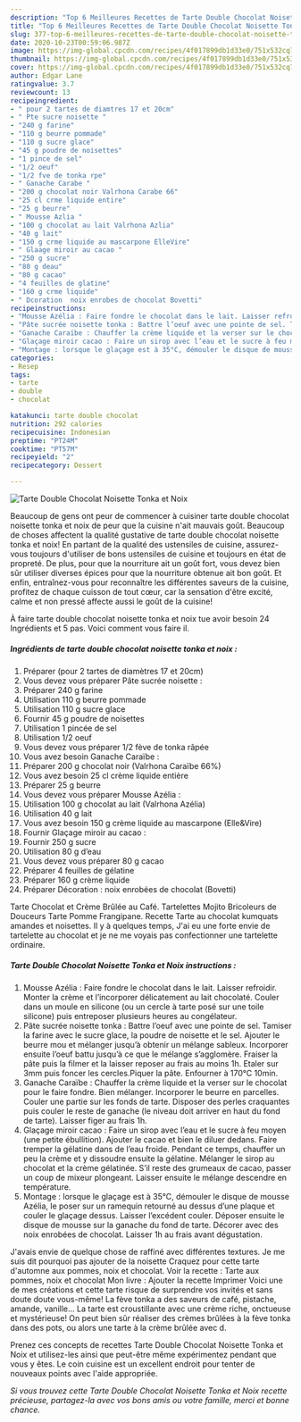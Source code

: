 ```yaml
---
description: "Top 6 Meilleures Recettes de Tarte Double Chocolat Noisette Tonka et Noix"
title: "Top 6 Meilleures Recettes de Tarte Double Chocolat Noisette Tonka et Noix"
slug: 377-top-6-meilleures-recettes-de-tarte-double-chocolat-noisette-tonka-et-noix
date: 2020-10-23T00:59:06.987Z
image: https://img-global.cpcdn.com/recipes/4f017899db1d33e0/751x532cq70/tarte-double-chocolat-noisette-tonka-et-noix-photo-principale-de-la-recette.jpg
thumbnail: https://img-global.cpcdn.com/recipes/4f017899db1d33e0/751x532cq70/tarte-double-chocolat-noisette-tonka-et-noix-photo-principale-de-la-recette.jpg
cover: https://img-global.cpcdn.com/recipes/4f017899db1d33e0/751x532cq70/tarte-double-chocolat-noisette-tonka-et-noix-photo-principale-de-la-recette.jpg
author: Edgar Lane
ratingvalue: 3.7
reviewcount: 13
recipeingredient:
- " pour 2 tartes de diamtres 17 et 20cm"
- " Pte sucre noisette "
- "240 g farine"
- "110 g beurre pommade"
- "110 g sucre glace"
- "45 g poudre de noisettes"
- "1 pince de sel"
- "1/2 oeuf"
- "1/2 fve de tonka rpe"
- " Ganache Carabe "
- "200 g chocolat noir Valrhona Carabe 66"
- "25 cl crme liquide entire"
- "25 g beurre"
- " Mousse Azlia "
- "100 g chocolat au lait Valrhona Azlia"
- "40 g lait"
- "150 g crme liquide au mascarpone ElleVire"
- " Glaage miroir au cacao "
- "250 g sucre"
- "80 g deau"
- "80 g cacao"
- "4 feuilles de glatine"
- "160 g crme liquide"
- " Dcoration  noix enrobes de chocolat Bovetti"
recipeinstructions:
- "Mousse Azélia : Faire fondre le chocolat dans le lait. Laisser refroidir. Monter la crème et l’incorporer délicatement au lait chocolaté. Couler dans un moule en silicone (ou un cercle à tarte posé sur une toile silicone) puis entreposer plusieurs heures au congélateur."
- "Pâte sucrée noisette tonka : Battre l’oeuf avec une pointe de sel. Tamiser la farine avec le sucre glace, la poudre de noisette et le sel. Ajouter le beurre mou et mélanger jusqu’à obtenir un mélange sableux. Incorporer ensuite l’oeuf battu jusqu’à ce que le mélange s’agglomère. Fraiser la pâte puis la filmer et la laisser reposer au frais au moins 1h. Etaler sur 3mm puis foncer les cercles.Piquer la pâte. Enfourner à 170°C 10min."
- "Ganache Caraïbe : Chauffer la crème liquide et la verser sur le chocolat pour le faire fondre. Bien mélanger. Incorporer le beurre en parcelles. Couler une partie sur les fonds de tarte. Disposer des perles craquantes puis couler le reste de ganache (le niveau doit arriver en haut du fond de tarte). Laisser figer au frais 1h."
- "Glaçage miroir cacao : Faire un sirop avec l’eau et le sucre à feu moyen (une petite ébullition). Ajouter le cacao et bien le diluer dedans. Faire tremper la gélatine dans de l’eau froide. Pendant ce temps, chauffer un peu la crème et y dissoudre ensuite la gélatine. Mélanger le sirop au chocolat et la crème gélatinée. S’il reste des grumeaux de cacao, passer un coup de mixeur plongeant. Laisser ensuite le mélange descendre en température."
- "Montage : lorsque le glaçage est à 35°C, démouler le disque de mousse Azélia, le poser sur un ramequin retourné au dessus d’une plaque et couler le glaçage dessus. Laisser l’excédent couler. Déposer ensuite le disque de mousse sur la ganache du fond de tarte. Décorer avec des noix enrobées de chocolat. Laisser 1h au frais avant dégustation."
categories:
- Resep
tags:
- tarte
- double
- chocolat

katakunci: tarte double chocolat 
nutrition: 292 calories
recipecuisine: Indonesian
preptime: "PT24M"
cooktime: "PT57M"
recipeyield: "2"
recipecategory: Dessert

---
```



![Tarte Double Chocolat Noisette Tonka et Noix](https://img-global.cpcdn.com/recipes/4f017899db1d33e0/751x532cq70/tarte-double-chocolat-noisette-tonka-et-noix-photo-principale-de-la-recette.jpg)

Beaucoup de gens ont peur de commencer à cuisiner tarte double chocolat noisette tonka et noix de peur que la cuisine n'ait mauvais goût. Beaucoup de choses affectent la qualité gustative de tarte double chocolat noisette tonka et noix! En partant de la qualité des ustensiles de cuisine, assurez-vous toujours d'utiliser de bons ustensiles de cuisine et toujours en état de propreté. De plus, pour que la nourriture ait un goût fort, vous devez bien sûr utiliser diverses épices pour que la nourriture obtenue ait bon goût. Et enfin, entraînez-vous pour reconnaître les différentes saveurs de la cuisine, profitez de chaque cuisson de tout cœur, car la sensation d'être excité, calme et non pressé affecte aussi le goût de la cuisine!

<!--inarticleads1-->

À faire tarte double chocolat noisette tonka et noix tue avoir besoin 24 Ingrédients et 5 pas. Voici comment vous faire il.

##### Ingrédients de tarte double chocolat noisette tonka et noix :

1. Préparer  (pour 2 tartes de diamètres 17 et 20cm)
1. Vous devez vous préparer  Pâte sucrée noisette :
1. Préparer 240 g farine
1. Utilisation 110 g beurre pommade
1. Utilisation 110 g sucre glace
1. Fournir 45 g poudre de noisettes
1. Utilisation 1 pincée de sel
1. Utilisation 1/2 oeuf
1. Vous devez vous préparer 1/2 fève de tonka râpée
1. Vous avez besoin  Ganache Caraïbe :
1. Préparer 200 g chocolat noir (Valrhona Caraïbe 66%)
1. Vous avez besoin 25 cl crème liquide entière
1. Préparer 25 g beurre
1. Vous devez vous préparer  Mousse Azélia :
1. Utilisation 100 g chocolat au lait (Valrhona Azélia)
1. Utilisation 40 g lait
1. Vous avez besoin 150 g crème liquide au mascarpone (Elle&amp;Vire)
1. Fournir  Glaçage miroir au cacao :
1. Fournir 250 g sucre
1. Utilisation 80 g d’eau
1. Vous devez vous préparer 80 g cacao
1. Préparer 4 feuilles de gélatine
1. Préparer 160 g crème liquide
1. Préparer  Décoration : noix enrobées de chocolat (Bovetti)


Tarte Chocolat et Crème Brûlée au Café. Tartelettes Mojito Bricoleurs de Douceurs Tarte Pomme Frangipane. Recette Tarte au chocolat kumquats amandes et noisettes. Il y à quelques temps, J&#39;ai eu une forte envie de tartelette au chocolat et je ne me voyais pas confectionner une tartelette ordinaire. 

<!--inarticleads2-->

##### Tarte Double Chocolat Noisette Tonka et Noix instructions :

1. Mousse Azélia : Faire fondre le chocolat dans le lait. Laisser refroidir. Monter la crème et l’incorporer délicatement au lait chocolaté. Couler dans un moule en silicone (ou un cercle à tarte posé sur une toile silicone) puis entreposer plusieurs heures au congélateur.
1. Pâte sucrée noisette tonka : Battre l’oeuf avec une pointe de sel. Tamiser la farine avec le sucre glace, la poudre de noisette et le sel. Ajouter le beurre mou et mélanger jusqu’à obtenir un mélange sableux. Incorporer ensuite l’oeuf battu jusqu’à ce que le mélange s’agglomère. Fraiser la pâte puis la filmer et la laisser reposer au frais au moins 1h. Etaler sur 3mm puis foncer les cercles.Piquer la pâte. Enfourner à 170°C 10min.
1. Ganache Caraïbe : Chauffer la crème liquide et la verser sur le chocolat pour le faire fondre. Bien mélanger. Incorporer le beurre en parcelles. Couler une partie sur les fonds de tarte. Disposer des perles craquantes puis couler le reste de ganache (le niveau doit arriver en haut du fond de tarte). Laisser figer au frais 1h.
1. Glaçage miroir cacao : Faire un sirop avec l’eau et le sucre à feu moyen (une petite ébullition). Ajouter le cacao et bien le diluer dedans. Faire tremper la gélatine dans de l’eau froide. Pendant ce temps, chauffer un peu la crème et y dissoudre ensuite la gélatine. Mélanger le sirop au chocolat et la crème gélatinée. S’il reste des grumeaux de cacao, passer un coup de mixeur plongeant. Laisser ensuite le mélange descendre en température.
1. Montage : lorsque le glaçage est à 35°C, démouler le disque de mousse Azélia, le poser sur un ramequin retourné au dessus d’une plaque et couler le glaçage dessus. Laisser l’excédent couler. Déposer ensuite le disque de mousse sur la ganache du fond de tarte. Décorer avec des noix enrobées de chocolat. Laisser 1h au frais avant dégustation.


J&#39;avais envie de quelque chose de raffiné avec différentes textures. Je me suis dit pourquoi pas ajouter de la noisette Craquez pour cette tarte d&#39;automne aux pommes, noix et chocolat. Voir la recette : Tarte aux pommes, noix et chocolat Mon livre : Ajouter la recette Imprimer Voici une de mes créations et cette tarte risque de surprendre vos invités et sans doute doute vous-même! La fève tonka a des saveurs de café, pistache, amande, vanille… La tarte est croustillante avec une crème riche, onctueuse et mystérieuse! On peut bien sûr réaliser des crèmes brûlées à la fève tonka dans des pots, ou alors une tarte à la crème brûlée avec d. 

<!--inarticleads1-->

<p>
Prenez ces concepts de recettes Tarte Double Chocolat Noisette Tonka et Noix et utilisez-les ainsi que peut-être même expérimentez pendant que vous y êtes. Le coin cuisine est un excellent endroit pour tenter de nouveaux points avec l'aide appropriée.
</p>

<p>
<i>Si vous trouvez cette Tarte Double Chocolat Noisette Tonka et Noix recette précieuse, partagez-la avec vos bons amis ou votre famille, merci et bonne chance.</i>
</p>
